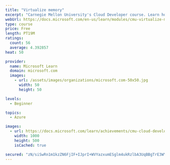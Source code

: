 ```yaml
---
title: "Virtualize memory"
excerpt: "Carnegie Mellon University's Cloud Developer course. Learn how memory is virtualized to support cloud resources. Covers different types of memory mapping and related issues."
webUrl: https://docs.microsoft.com/en-us/learn/modules/cmu-virtualize-memory/
type: course
price: Free
length: PT19M
ratings:
  count: 56
  average: 4.392857
heat: 50

provider:
  name: Microsoft Learn
  domain: microsoft.com
  images:
    - url: /assets/images/organizations/microsoft.com-50x50.jpg
      width: 50
      height: 50

levels:
  - Beginner

topics:
  - Azure

images:
  - url: https://docs.microsoft.com/learn/achievements/cmu-cloud-developer/virtualize-memory-social.png
    width: 1000
    height: 500
    isCached: true

secured: "zN/siSwRn1m1kzZN6FjIF+IJprI+WVYazxumESglm4ukRzlbA3UqBBgTrE3WYrZiXTzDKqHZHFruRhq4mV0cRIICUlFEN6hyS4eO5RCYdLY5oy5uSQQp2L2wlV7APxP5QyTHq0ssYcGyU5GBg72ojpPLdtdvBwTZ1qOuI5pazfeFZyvGxzhtla9DVFXI3Xt949MKfV0h5zgAeeYNs1uskESTgqyyc93YQGJnXJ5azcA9Ndva6izVv3aplsr1QmVedCMCGpE5fiM6yTU2NlhXZ+Dwhx4C+NXofvratEzhuivcFeJ+Yn9oqb4RMWIQW27/dkxm1UEsny9J5DSyFq8XNphkXN442DjgGRSMrrjqtFFEXP/TueNtyOSsu8vCeHh8zXwF1HBidqAe4sSXz1y1bL2rK2W77ehuK9CgRjeKBEo=;MKbXeXaCdrThDNcg6HgHQg=="
---
```


